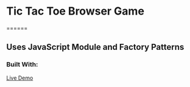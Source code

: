 # Tic Tac Toe Browser Game
======

## Uses JavaScript Module and Factory Patterns

### Built With:

[Live Demo](https://isabelleann.github.io/TICTACTOE/)
